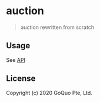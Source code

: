 # auction

> auction rewritten from scratch

## Usage

See [API](API.md)

## License

Copyright (c) 2020 GoQuo Pte, Ltd.
